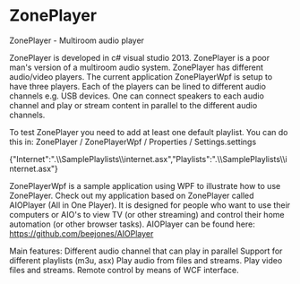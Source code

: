 ZonePlayer
==========

ZonePlayer - Multiroom audio player

ZonePlayer is developed in c# visual studio 2013.
ZonePlayer is a poor man's version of a multiroom audio system.
ZonePlayer has different audio/video players. The current application ZonePlayerWpf is setup to have three players.
Each of the players can be lined to different audio channels e.g. USB devices. One can connect speakers to each audio channel 
and play or stream content in parallel to the different audio channels.

To test ZonePlayer you need to add at least one default playlist.
You can do this in: 
ZonePlayer / ZonePlayerWpf / Properties / Settings.settings 

 <Setting Name="DefaultPlaylists" Type="System.String" Scope="User"> 
 <Value Profile="(Default)">{"Internet":".\\SamplePlaylists\\internet.asx","Playlists":".\\SamplePlaylists\\internet.asx"}</Value> 
</Setting> 


ZonePlayerWpf is a sample application using WPF to illustrate how to use ZonePlayer. 
Check out my application based on ZonePlayer called AIOPlayer (All in One Player). It is designed for people who want to use their computers or AIO's to view TV (or other streaming) and control their home automation (or other browser tasks).
AIOPlayer can be found here: https://github.com/beejones/AIOPlayer

Main features:
Different audio channel that can play in parallel
Support for different playlists (m3u, asx)
Play audio from files and streams.
Play video files and streams.
Remote control by means of WCF interface.
